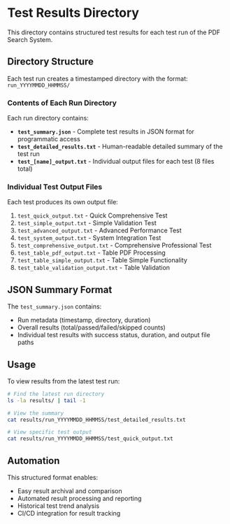 # Test Results Directory

This directory contains structured test results for each test run of the PDF Search System.

## Directory Structure

Each test run creates a timestamped directory with the format: `run_YYYYMMDD_HHMMSS/`

### Contents of Each Run Directory

Each run directory contains:

- **`test_summary.json`** - Complete test results in JSON format for programmatic access
- **`test_detailed_results.txt`** - Human-readable detailed summary of the test run
- **`test_[name]_output.txt`** - Individual output files for each test (8 files total)

### Individual Test Output Files

Each test produces its own output file:
1. `test_quick_output.txt` - Quick Comprehensive Test
2. `test_simple_output.txt` - Simple Validation Test  
3. `test_advanced_output.txt` - Advanced Performance Test
4. `test_system_output.txt` - System Integration Test
5. `test_comprehensive_output.txt` - Comprehensive Professional Test
6. `test_table_pdf_output.txt` - Table PDF Processing
7. `test_table_simple_output.txt` - Table Simple Functionality
8. `test_table_validation_output.txt` - Table Validation

## JSON Summary Format

The `test_summary.json` contains:
- Run metadata (timestamp, directory, duration)
- Overall results (total/passed/failed/skipped counts)
- Individual test results with success status, duration, and output file paths

## Usage

To view results from the latest test run:
```bash
# Find the latest run directory
ls -la results/ | tail -1

# View the summary  
cat results/run_YYYYMMDD_HHMMSS/test_detailed_results.txt

# View specific test output
cat results/run_YYYYMMDD_HHMMSS/test_quick_output.txt
```

## Automation

This structured format enables:
- Easy result archival and comparison
- Automated result processing and reporting
- Historical test trend analysis
- CI/CD integration for result tracking